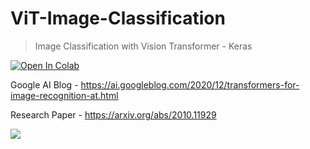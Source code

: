 # ViT-Image-Classification

> Image Classification with Vision Transformer - Keras

<a href="https://colab.research.google.com/drive/1jBP7fSwJt4Fd9rwAu4-5Xpzox5h9-wF0?usp=sharing" target="_parent"><img src="https://colab.research.google.com/assets/colab-badge.svg" alt="Open In Colab"/></a>

Google AI Blog - https://ai.googleblog.com/2020/12/transformers-for-image-recognition-at.html

Research Paper - https://arxiv.org/abs/2010.11929

![](https://raw.githubusercontent.com/emla2805/vision-transformer/master/vit.png)

